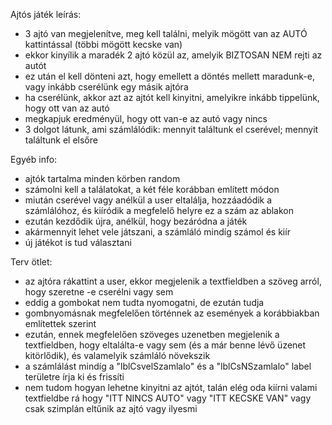 Ajtós játék leírás:
- 3 ajtó van megjelenítve, meg kell találni, melyik mögött van az AUTÓ kattintással (többi mögött kecske van)
- ekkor kinyílik a maradék 2 ajtó közül az, amelyik BIZTOSAN NEM rejti az autót
- ez után el kell dönteni azt, hogy emellett a döntés mellett maradunk-e, vagy inkább cserélünk egy másik ajtóra
- ha cserélünk, akkor azt az ajtót kell kinyitni, amelyikre inkább tippelünk, hogy ott van az autó
- megkapjuk eredményül, hogy ott van-e az autó vagy nincs
- 3 dolgot látunk, ami számlálódik: mennyit találtunk el cserével; mennyit találtunk el elsőre

Egyéb info:
- ajtók tartalma minden körben random
- számolni kell a találatokat, a két féle korábban említett módon
- miután cserével vagy anélkül a user eltalálja, hozzáadódik a számlálóhoz, és kiíródik a megfelelő helyre ez a szám az ablakon
- ezután kezdődik újra, anélkül, hogy bezáródna a játék
- akármennyit lehet vele játszani, a számláló mindíg számol és kiír
- új játékot is tud választani

Terv ötlet:
- az ajtóra rákattint a user, ekkor megjelenik a textfieldben a szöveg arról, hogy szeretne -e cserélni vagy sem
- eddig a gombokat nem tudta nyomogatni, de ezután tudja
- gombnyomásnak megfelelően történnek az események a korábbiakban említettek szerint
- ezután, ennek megfelelően szöveges uzenetben megjelenik a textfieldben, hogy eltalálta-e vagy sem (és a már benne lévő üzenet kitörlődik), és valamelyik számláló növekszik
- a számlálást mindíg a "lblCsvelSzamlalo" és a "lblCsNSzamlalo" label területre írja ki és frissíti
- nem tudom hogyan lehetne kinyitni az ajtót, talán elég oda kiírni valami textfieldbe rá hogy "ITT NINCS AUTO" vagy "ITT KECSKE VAN" vagy csak szimplán eltűnik az ajtó vagy ilyesmi 
